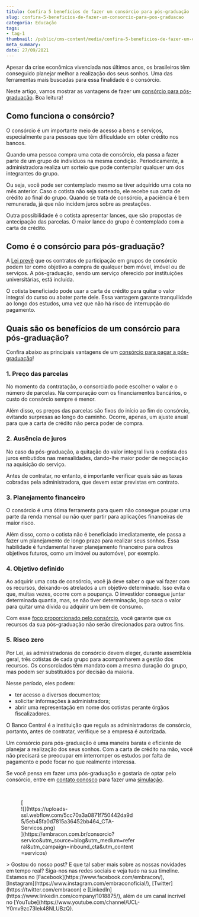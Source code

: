 ```yaml
---
titulo: Confira 5 benefícios de fazer um consórcio para pós-graduação
slug: confira-5-beneficios-de-fazer-um-consorcio-para-pos-graduacao
categoria: Educação
tags:
- tag-1
thumbnail: /public/cms-content/media/confira-5-beneficios-de-fazer-um-consorcio-para-pos-graduacao.jpeg
meta_summary: 
date: 27/09/2021
---
```

Apesar da crise econômica vivenciada nos últimos anos, os brasileiros têm conseguido planejar melhor a realização dos seus sonhos. Uma das ferramentas mais buscadas para essa finalidade é o consórcio.

Neste artigo, vamos mostrar as vantagens de fazer um [consórcio para pós-graduação](https://www.embracon.com.br/consorcio-servicos). Boa leitura!

Como funciona o consórcio?
--------------------------

O consórcio é um importante meio de acesso a bens e serviços, especialmente para pessoas que têm dificuldade em obter crédito nos bancos.

Quando uma pessoa compra uma cota de consórcio, ela passa a fazer parte de um grupo de indivíduos na mesma condição. Periodicamente, a administradora realiza um sorteio que pode contemplar qualquer um dos integrantes do grupo.

Ou seja, você pode ser contemplado mesmo se tiver adquirido uma cota no mês anterior. Caso o cotista não seja sorteado, ele recebe sua carta de crédito ao final do grupo. Quando se trata de consórcio, a paciência é bem remunerada, já que não incidem juros sobre as prestações.

Outra possibilidade é o cotista apresentar lances, que são propostas de antecipação das parcelas. O maior lance do grupo é contemplado com a carta de crédito.

Como é o consórcio para pós-graduação?
--------------------------------------

A [Lei prevê](http://www.planalto.gov.br/ccivil_03/_ato2007-2010/2008/lei/l11795.htm) que os contratos de participação em grupos de consórcio podem ter como objetivo a compra de qualquer bem móvel, imóvel ou de serviços. A pós-graduação, sendo um serviço oferecido por instituições universitárias, está incluída.

O cotista beneficiado pode usar a carta de crédito para quitar o valor integral do curso ou abater parte dele. Essa vantagem garante tranquilidade ao longo dos estudos, uma vez que não há risco de interrupção do pagamento.

Quais são os benefícios de um consórcio para pós-graduação?
-----------------------------------------------------------

Confira abaixo as principais vantagens de um [consórcio para pagar a pós-graduação](https://www.embracon.com.br/consorcio-servicos)!

### 1. Preço das parcelas

No momento da contratação, o consorciado pode escolher o valor e o número de parcelas. Na comparação com os financiamentos bancários, o custo do consórcio sempre é menor.

Além disso, os preços das parcelas são fixos do início ao fim do consórcio, evitando surpresas ao longo do caminho. Ocorre, apenas, um ajuste anual para que a carta de crédito não perca poder de compra.

### 2. Ausência de juros

No caso da pós-graduação, a quitação do valor integral livra o cotista dos juros embutidos nas mensalidades, dando-lhe maior poder de negociação na aquisição do serviço.

Antes de contratar, no entanto, é importante verificar quais são as taxas cobradas pela administradora, que devem estar previstas em contrato.

### 3. Planejamento financeiro

O consórcio é uma ótima ferramenta para quem não consegue poupar uma parte da renda mensal ou não quer partir para aplicações financeiras de maior risco.

Além disso, como o cotista não é beneficiado imediatamente, ele passa a fazer um planejamento de longo prazo para realizar seus sonhos. Essa habilidade é fundamental haver planejamento financeiro para outros objetivos futuros, como um imóvel ou automóvel, por exemplo.

### 4. Objetivo definido

Ao adquirir uma cota de consórcio, você já deve saber o que vai fazer com os recursos, deixando-os atrelados a um objetivo determinado. Isso evita o que, muitas vezes, ocorre com a poupança. O investidor consegue juntar determinada quantia, mas, se não tiver determinação, logo saca o valor para quitar uma dívida ou adquirir um bem de consumo.

Com esse [foco proporcionado pelo consórcio](https://www.embracon.com.br/blog/8-motivos-que-comprovam-que-consorcio-e-investimento), você garante que os recursos da sua pós-graduação não serão direcionados para outros fins.

### 5. Risco zero

Por Lei, as administradoras de consórcio devem eleger, durante assembleia geral, três cotistas de cada grupo para acompanharem a gestão dos recursos. Os consorciados têm mandato com a mesma duração do grupo, mas podem ser substituídos por decisão da maioria.

Nesse período, eles podem:

- ter acesso a diversos documentos;
- solicitar informações à administradora;
- abrir uma representação em nome dos cotistas perante órgãos fiscalizadores.

O Banco Central é a instituição que regula as administradoras de consórcio, portanto, antes de contratar, verifique se a empresa é autorizada.

Um consórcio para pós-graduação é uma maneira barata e eficiente de planejar a realização dos seus sonhos. Com a carta de crédito na mão, você não precisará se preocupar em interromper os estudos por falta de pagamento e pode focar no que realmente interessa.

Se você pensa em fazer uma pós-graduação e gostaria de optar pelo consórcio, entre em [contato conosco](http://chat.embracon.com.br/TAW/light/chat/embform.html) para fazer uma [simulação](https://www.embracon.com.br/consorcio-servicos).

‍

<figure class="w-richtext-figure-type-image w-richtext-align-center" style="max-width:310px">[<div>![](https://uploads-ssl.webflow.com/5cc70a3a0871f750442da9d5/5eb45fa0d7815a36452bb464_CTA-Servicos.png)</div>](https://embracon.com.br/consorcio?servico&utm_source=blog&utm_medium=referral&utm_campaign=inbound_cta&utm_content=servicos)</figure>> Gostou do nosso post? E que tal saber mais sobre as nossas novidades em tempo real? Siga-nos nas redes sociais e veja tudo na sua timeline. Estamos no [Facebook](https://www.facebook.com/embracon/), [Instagram](https://www.instagram.com/embraconoficial/), [Twitter](https://twitter.com/embracon) e [LinkedIn](https://www.linkedin.com/company/1018875/), além de um canal incrível no [YouTube](https://www.youtube.com/channel/UCL-Y0mv9zc73Iek48NLUBzQ).
